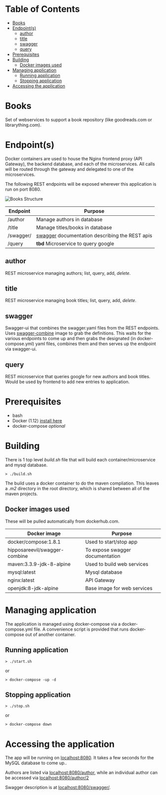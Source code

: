 Table of Contents
=================

   * [Books](#books)
   * [Endpoint(s)](#endpoints)
      * [author](#author)
      * [title](#title)
      * [swagger](#swagger)
      * [query](#query)
   * [Prerequisites](#prerequisites)
   * [Building](#building)
      * [Docker images used](#docker-images-used)
   * [Managing application](#managing-application)
      * [Running application](#running-application)
      * [Stopping application](#stopping-application)
   * [Accessing the application](#accessing-the-application)

# Books
Set of webservices to support a book repository (like goodreads.com or librarything.com). 

# Endpoint(s)
Docker containers are used to house the Nginx frontend proxy (API Gateway), the backend database, and each of the microservices. All calls will be routed through the gateway and delegated to one of the microservices.

The following REST endpoints will be exposed wherever this application is run on port 8080.

![Books Structure](https://github.com/hipposareevil/books/blob/master/structure.png)


Endpoint | Purpose
--- | ---
/author | Manage authors in database
/title | Manage titles/books in database
/swagger/ | [swagger](http://swagger.io) documentation describing the REST apis
/query | **tbd** Microservice to query google|amazon for books and authors

## author
REST microservice managing authors; list, query, add, *delete*.

## title
REST microservice managing book titles; list, query, add, *delete*.

## swagger
Swagger-ui that combines the swagger.yaml files from the REST endpoints. Uses [swagger-combine](https://hub.docker.com/r/hipposareevil/swagger-combine/) image to grab the definitions. This waits for the various endpoints to come up and then grabs the designated (in docker-compose.yml) yaml files, combines them and then serves up the endpoint via swagger-ui.

## query
REST microservice that queries google for new authors and book titles. Would be used by frontend to add new entries to application.



# Prerequisites

* bash
* Docker (1.12) [install here](https://docs.docker.com/engine/installation/)
* docker-compose _optional_


# Building

There is 1 top level *build.sh* file that will build each container/microservice and mysql database.
```
> ./build.sh
```

The build uses a docker container to do the maven compliation. This leaves a *.m2* directory in the root directory, which is shared between all of the maven projects.


## Docker images used

These will be pulled automatically from dockerhub.com.

Docker image | Purpose
--- | ---
docker/compose:1.8.1 | Used to start/stop app
hipposareevil/swagger-combine | To expose swagger documentation
maven:3.3.9-jdk-8-alpine  | Used to build web services
mysql:latest | Mysql database
nginx:latest | API Gateway
openjdk:8-jdk-alpine | Base image for web services


# Managing application

The application is managed using docker-compose via a docker-compose.yml file. A convenience script is provided that runs docker-compose out of another container.

## Running application
```
> ./start.sh
```
or
```
> docker-compose -up -d
```

## Stopping application
```
> ./stop.sh
```
or
```
> docker-compose down
```

# Accessing the application

The app will be running on [localhost:8080](http://localhost:8080). It takes a few seconds for the MySQL database to come up..

Authors are listed via [localhost:8080/author](http://localhost:8080/author), while an individual author can be accessed via [localhost:8080/author/2](http://localhost:8080/author/2)

Swagger description is at [localhost:8080/swagger/](http://localhost:8080/swagger/).




